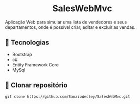 <h1 align="center"> SalesWebMvc</h1>

Aplicação Web para simular uma lista de vendedores e seus departamentos, onde é possível criar, editar e excluir as vendas.

## :wrench: Tecnologias

 - Bootstrap
 - c#
 - Entity Framework Core
 - MySql

## :floppy_disk: Clonar repositório

```git clone https://github.com/SanzioWesley/SalesWebMvc.git```
